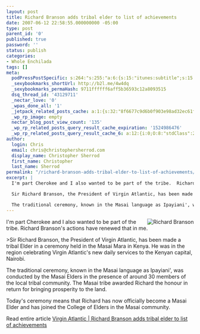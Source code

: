 ```yaml
---
layout: post
title: Richard Branson adds tribal elder to list of achievements
date: 2007-06-12 22:58:55.000000000 -05:00
type: post
parent_id: '0'
published: true
password: ''
status: publish
categories:
- Whole Enchilada
tags: []
meta:
  podPressPostSpecific: s:264:"s:255:"a:6:{s:15:"itunes:subtitle";s:15:"##PostExcerpt##";s:14:"itunes:summary";s:15:"##PostExcerpt##";s:15:"itunes:keywords";s:17:"##WordPressCats##";s:13:"itunes:author";s:10:"##Global##";s:15:"itunes:explicit";s:7:"Default";s:12:"itunes:block";s:7:"Default";}";";
  _sexybookmarks_shortUrl: http://b2l.me/4w4dq
  _sexybookmarks_permaHash: 9711ffffff6aff5b36593c12a8093515
  dsq_thread_id: '43129711'
  _nectar_love: '0'
  _wpas_done_all: '1'
  _jetpack_related_posts_cache: a:1:{s:32:"8f6677c9d6b0f903e98ad32ec61f8deb";a:2:{s:7:"expires";i:1448950854;s:7:"payload";a:3:{i:0;a:1:{s:2:"id";i:380;}i:1;a:1:{s:2:"id";i:226;}i:2;a:1:{s:2:"id";i:694;}}}}
  _wp_rp_image: empty
  nectar_blog_post_view_count: '135'
  _wp_rp_related_posts_query_result_cache_expiration: '1524986476'
  _wp_rp_related_posts_query_result_cache_6: a:12:{i:0;O:8:"stdClass":2:{s:7:"post_id";s:3:"226";s:5:"score";s:18:"33.757411582919914";}i:1;O:8:"stdClass":2:{s:7:"post_id";s:4:"1292";s:5:"score";s:17:"26.29404759638733";}i:2;O:8:"stdClass":2:{s:7:"post_id";s:4:"1417";s:5:"score";s:18:"21.996345610118517";}i:3;O:8:"stdClass":2:{s:7:"post_id";s:4:"1196";s:5:"score";s:18:"21.996345610118517";}i:4;O:8:"stdClass":2:{s:7:"post_id";s:4:"1178";s:5:"score";s:18:"21.996345610118517";}i:5;O:8:"stdClass":2:{s:7:"post_id";s:4:"1038";s:5:"score";s:18:"21.996345610118517";}i:6;O:8:"stdClass":2:{s:7:"post_id";s:3:"843";s:5:"score";s:18:"21.996345610118517";}i:7;O:8:"stdClass":2:{s:7:"post_id";s:3:"409";s:5:"score";s:18:"21.996345610118517";}i:8;O:8:"stdClass":2:{s:7:"post_id";s:3:"380";s:5:"score";s:18:"21.996345610118517";}i:9;O:8:"stdClass":2:{s:7:"post_id";s:3:"365";s:5:"score";s:18:"21.996345610118517";}i:10;O:8:"stdClass":2:{s:7:"post_id";s:3:"359";s:5:"score";s:18:"21.996345610118517";}i:11;O:8:"stdClass":2:{s:7:"post_id";s:3:"351";s:5:"score";s:18:"21.996345610118517";}}
author:
  login: Chris
  email: chris@christophersherrod.com
  display_name: Christopher Sherrod
  first_name: Christopher
  last_name: Sherrod
permalink: "/richard-branson-adds-tribal-elder-to-list-of-achievements/"
excerpt: |
  I'm part Cherokee and I also wanted to be part of the tribe.  Richard Branson's actions have renewed that in me.

  Sir Richard Branson, the President of Virgin Atlantic, has been made a tribal Elder in a ceremony held in the Masai Mara in Kenya. He was in the region celebrating Virgin Atlantic's new daily services to the Kenyan capital, Nairobi.

  The traditional ceremony, known in the Masai language as Ipayiani', was conducted by the Masai Elders in the presence of around 30 members of the local tribal community. The Masai tribe awarded Richard the honour in return for bringing prosperity to the land.
---
```

<p><img align="right" src="{{ site.baseurl }}/posts/2007/06/richardbranson.jpg" alt="Richard Branson" />I'm part Cherokee and I also wanted to be part of the tribe.  Richard Branson's actions have renewed that in me.</p>
>Sir Richard Branson, the President of Virgin Atlantic, has been made a tribal Elder in a ceremony held in the Masai Mara in Kenya. He was in the region celebrating Virgin Atlantic's new daily services to the Kenyan capital, Nairobi.</p>
<p>The traditional ceremony, known in the Masai language as Ipayiani', was conducted by the Masai Elders in the presence of around 30 members of the local tribal community. The Masai tribe awarded Richard the honour in return for bringing prosperity to the land.</p>
<p>Today's ceremony means that Richard has now officially become a Masai Elder and has joined the College of Elders in the Masai community.
</p></blockquote>
<p>Read entire article <a href="http://www.easier.com/view/Travel/Flights/Virgin_Atlantic/article-120119.html" rel="nofollow">Virgin Atlantic | Richard Branson adds tribal elder to list of achievements</a></p>
